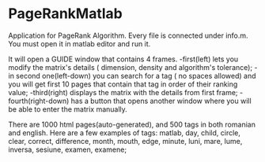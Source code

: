 # PageRankMatlab
Application for PageRank Algorithm.
Every file is connected under info.m. You must open it in matlab editor and run it.

It will open a GUIDE window that contains 4 frames. 
-first(left) lets you modify the matrix's details ( dimension, density and algorithm's tolerance);
-in second one(left-down) you can search for a tag ( no spaces allowed) and you will get first 10 pages that contain that tag in order of their ranking value;
-third(right) displays the matrix with the details from first frame;
-fourth(right-down) has a button that opens another window where you will be able to enter the matrix manually.

There are 1000 html pages(auto-generated), and 500 tags in both romanian and english.
Here are a few examples of tags: 
matlab, day, child, circle, clear, correct, difference, month, mouth, edge, minute, luni, mare, lume, inversa, sesiune, examen, examene;
